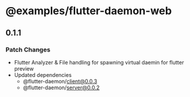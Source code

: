 # @examples/flutter-daemon-web

## 0.1.1

### Patch Changes

- Flutter Analyzer & File handling for spawning virtual daemin for flutter preview
- Updated dependencies
  - @flutter-daemon/client@0.0.3
  - @flutter-daemon/server@0.0.2
